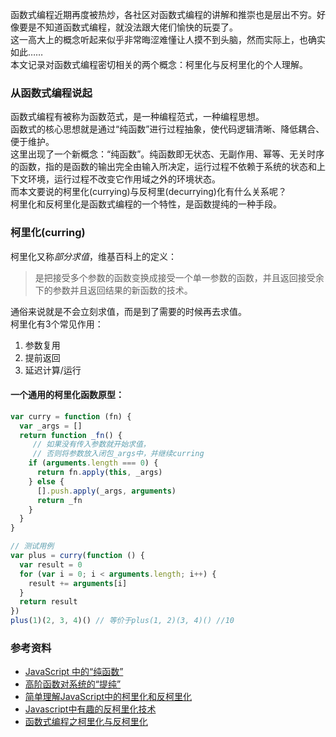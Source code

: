 函数式编程近期再度被热炒，各社区对函数式编程的讲解和推崇也是层出不穷。好像要是不知道函数式编程，就没法跟大佬们愉快的玩耍了。  
这一高大上的概念听起来似乎非常晦涩难懂让人摸不到头脑，然而实际上，也确实如此……  
本文记录对函数式编程密切相关的两个概念：柯里化与反柯里化的个人理解。

### 从函数式编程说起
函数式编程有被称为函数范式，是一种编程范式，一种编程思想。  
函数式的核心思想就是通过“纯函数”进行过程抽象，使代码逻辑清晰、降低耦合、便于维护。  
这里出现了一个新概念：“纯函数”。纯函数即无状态、无副作用、幂等、无关时序的函数，指的是函数的输出完全由输入所决定，运行过程不依赖于系统的状态和上下文环境，运行过程不改变它作用域之外的环境状态。  
而本文要说的柯里化(currying)与反柯里(decurrying)化有什么关系呢？  
柯里化和反柯里化是函数式编程的一个特性，是函数提纯的一种手段。

### 柯里化(curring)
柯里化又称*部分求值*，维基百科上的定义：
> 是把接受多个参数的函数变换成接受一个单一参数的函数，并且返回接受余下的参数并且返回结果的新函数的技术。 

通俗来说就是不会立刻求值，而是到了需要的时候再去求值。  
柯里化有3个常见作用：
1. 参数复用
2. 提前返回
3. 延迟计算/运行
#### 一个通用的柯里化函数原型：
```js
var curry = function (fn) {
  var _args = []
  return function _fn() {
     // 如果没有传入参数就开始求值，
     // 否则将参数放入闭包_args中，并继续curring
    if (arguments.length === 0) {
      return fn.apply(this, _args)
    } else {
      [].push.apply(_args, arguments)
      return _fn
    }
  }
}

// 测试用例
var plus = curry(function () {
  var result = 0
  for (var i = 0; i < arguments.length; i++) {
    result += arguments[i]
  }
  return result
})
plus(1)(2, 3, 4)() // 等价于plus(1, 2)(3, 4)() //10
```

### 参考资料
- [JavaScript 中的“纯函数”](https://www.h5jun.com/post/pure-function.html)
- [高阶函数对系统的“提纯”](https://www.h5jun.com/post/higher-order-function-play-with-pure-function.html)
- [简单理解JavaScript中的柯里化和反柯里化](https://rockjins.js.org/2017/02/15/curring-uncurring/)
- [Javascript中有趣的反柯里化技术](http://www.alloyteam.com/2013/08/javascript-zhong-you-qu-di-fan-ke-li-hua-ji-shu/#prettyPhoto)
- [函数式编程之柯里化与反柯里化](http://louiszhai.github.io/2015/12/16/currying/)
